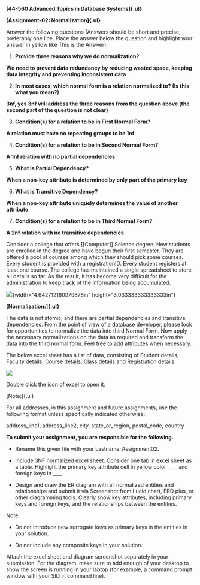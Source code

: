 **[44-560 Advanced Topics in Database Systems]{.ul}**

**[Assignment-02: Normalization]{.ul}**

Answer the following questions (Answers should be short and precise, preferably one line. Place the answer below the question and highlight your answer in yellow like This is the Answer):

1)  **Provide three reasons why we do normalization?**

**We need to prevent data redundancy by reducing wasted space, keeping data integrity and preventing inconsistent data**

2)  **In most cases, which normal form is a relation normalized to? (Is this what you mean?)**

**3nf, yes 3nf will address the three reasons from the question above (the second part of the question is not clear)**

3)  **Condition(s) for a relation to be in First Normal Form?**

**A relation must have no repeating groups to be 1nf**

4)  **Condition(s) for a relation to be in Second Normal Form?**

**A 1nf relation with no partial dependencies**

5)  **What is Partial Dependency?**

**When a non-key attribute is determined by only part of the primary key**

6)  **What is Transitive Dependency?**

**When a non-key attribute uniquely determines the value of another attribute**

7)  **Condition(s) for a relation to be in Third Normal Form?**

**A 2nf relation with no transitive dependencies**

Consider a college that offers [[Computer]] Science degree. New students are enrolled in the degree and have begun their first semester. They are offered a pool of courses among which they should pick some courses. Every student is provided with a registrationID. Every student registers at least one course. The college has maintained a single spreadsheet to store all details so far. As the result, it has become very difficult for the administration to keep track of the information being accumulated.

![](media/image1.jpeg){width="4.642712160979878in" height="3.033333333333333in"}

**[Normalization:]{.ul}**

The data is not atomic, and there are partial dependencies and transitive dependencies. From the point of view of a database developer, please look for opportunities to normalize the data into third Normal Form. Now apply the necessary normalizations on the data as required and transform the data into the third normal form. Feel free to add attributes when necessary.

The below excel sheet has a list of data, consisting of Student details, Faculty details, Course details, Class details and Registration details.

![](media/image2.emf)

Double click the icon of excel to open it.

[Note:]{.ul}

For all addresses, in this assignment and future assignments, use the following format unless specifically indicated otherwise:

address_line1, address_line2, city, state_or_region, postal_code, country

**To submit your assignment, you are responsible for the following.**

-   Rename this given file with your Lastname_Assignment02.

-   Include 3NF normalized excel sheet. Consider one tab in excel sheet as a table. Highlight the primary key attribute cell in yellow color \_\_\_\_ and foreign keys in \_\_\_\_.

-   Design and draw the ER diagram with all normalized entities and relationships and submit it via Screenshot from Lucid chart, ERD plus, or other diagramming tools. Clearly show key attributes, including primary keys and foreign keys, and the relationships between the entities.

Note:

-   Do not introduce new surrogate keys as primary keys in the entities in your solution.

-   Do not include any composite keys in your solution.

Attach the excel sheet and diagram screenshot separately in your submission. For the diagram, make sure to add enough of your desktop to show the screen is running in your laptop (for example, a command prompt window with your SID in command line).
